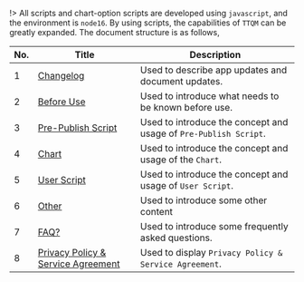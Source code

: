 !> All scripts and chart-option scripts are developed using `javascript`, and the environment is `node16`. By using scripts, the capabilities of `TTQM` can be greatly expanded. The document structure is as follows,

| No. | Title                                                                               | Description                                                      |
| --- | ----------------------------------------------------------------------------------- | ---------------------------------------------------------------- |
| 1   | [Changelog](en/release-note/default.md)                                             | Used to describe app updates and document updates.               |
| 2   | [Before Use](en/before-use/summary.md)                                              | Used to introduce what needs to be known before use.             |
| 3   | [Pre-Publish Script](en/pre-publish-script/default.md)                              | Used to introduce the concept and usage of `Pre-Publish Script`. |
| 4   | [Chart](en/chart/default.md)                                                        | Used to introduce the concept and usage of the `Chart`.          |
| 5   | [User Script](en/user-script/default.md)                                            | Used to introduce the concept and usage of `User Script`.        |
| 6   | [Other](zh-cn/other/default.md)                                                     | Used to introduce some other content                             |
| 7   | [FAQ?](en/question/default.md)                                                      | Used to introduce some frequently asked questions.               |
| 8   | [Privacy Policy & Service Agreement](en/terms-of-service-privacy-policy/default.md) | Used to display `Privacy Policy & Service Agreement`.            |
